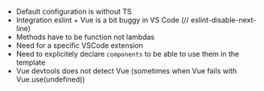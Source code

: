 - Default configuration is without TS
- Integration eslint + Vue is a bit buggy in VS Code (// eslint-disable-next-line)
- Methods have to be function not lambdas
- Need for a specific VSCode extension
- Need to explicitely declare `components` to be able to use them in the template
- Vue devtools does not detect Vue (sometimes when Vue fails with Vue.use(undefined))